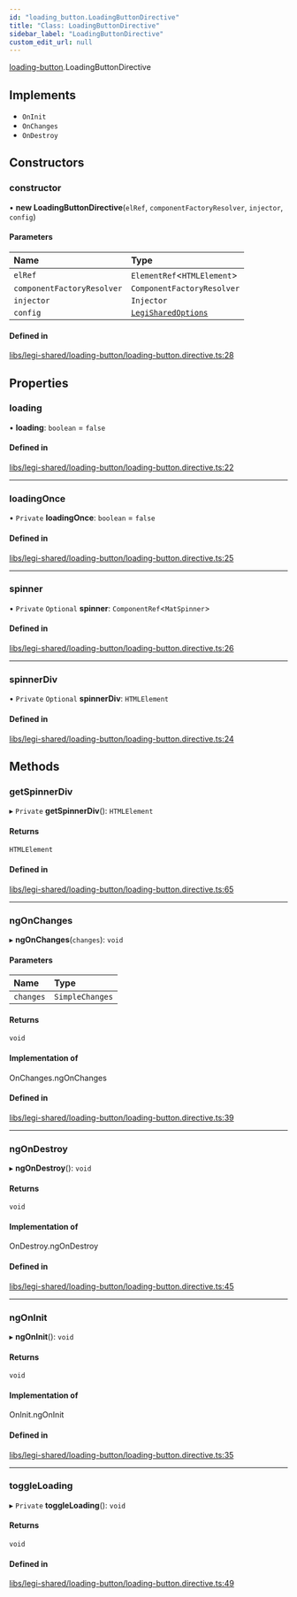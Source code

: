 ```yaml
---
id: "loading_button.LoadingButtonDirective"
title: "Class: LoadingButtonDirective"
sidebar_label: "LoadingButtonDirective"
custom_edit_url: null
---
```


[loading-button](../modules/loading_button).LoadingButtonDirective

## Implements

- `OnInit`
- `OnChanges`
- `OnDestroy`

## Constructors

### constructor

• **new LoadingButtonDirective**(`elRef`, `componentFactoryResolver`, `injector`, `config`)

#### Parameters

| Name | Type |
| :------ | :------ |
| `elRef` | `ElementRef`<`HTMLElement`\> |
| `componentFactoryResolver` | `ComponentFactoryResolver` |
| `injector` | `Injector` |
| `config` | [`LegiSharedOptions`](../interfaces/core.LegiSharedOptions) |

#### Defined in

[libs/legi-shared/loading-button/loading-button.directive.ts:28](https://github.com/cognizone/ng-cognizone/blob/861cbad/libs/legi-shared/loading-button/loading-button.directive.ts#L28)

## Properties

### loading

• **loading**: `boolean` = `false`

#### Defined in

[libs/legi-shared/loading-button/loading-button.directive.ts:22](https://github.com/cognizone/ng-cognizone/blob/861cbad/libs/legi-shared/loading-button/loading-button.directive.ts#L22)

___

### loadingOnce

• `Private` **loadingOnce**: `boolean` = `false`

#### Defined in

[libs/legi-shared/loading-button/loading-button.directive.ts:25](https://github.com/cognizone/ng-cognizone/blob/861cbad/libs/legi-shared/loading-button/loading-button.directive.ts#L25)

___

### spinner

• `Private` `Optional` **spinner**: `ComponentRef`<`MatSpinner`\>

#### Defined in

[libs/legi-shared/loading-button/loading-button.directive.ts:26](https://github.com/cognizone/ng-cognizone/blob/861cbad/libs/legi-shared/loading-button/loading-button.directive.ts#L26)

___

### spinnerDiv

• `Private` `Optional` **spinnerDiv**: `HTMLElement`

#### Defined in

[libs/legi-shared/loading-button/loading-button.directive.ts:24](https://github.com/cognizone/ng-cognizone/blob/861cbad/libs/legi-shared/loading-button/loading-button.directive.ts#L24)

## Methods

### getSpinnerDiv

▸ `Private` **getSpinnerDiv**(): `HTMLElement`

#### Returns

`HTMLElement`

#### Defined in

[libs/legi-shared/loading-button/loading-button.directive.ts:65](https://github.com/cognizone/ng-cognizone/blob/861cbad/libs/legi-shared/loading-button/loading-button.directive.ts#L65)

___

### ngOnChanges

▸ **ngOnChanges**(`changes`): `void`

#### Parameters

| Name | Type |
| :------ | :------ |
| `changes` | `SimpleChanges` |

#### Returns

`void`

#### Implementation of

OnChanges.ngOnChanges

#### Defined in

[libs/legi-shared/loading-button/loading-button.directive.ts:39](https://github.com/cognizone/ng-cognizone/blob/861cbad/libs/legi-shared/loading-button/loading-button.directive.ts#L39)

___

### ngOnDestroy

▸ **ngOnDestroy**(): `void`

#### Returns

`void`

#### Implementation of

OnDestroy.ngOnDestroy

#### Defined in

[libs/legi-shared/loading-button/loading-button.directive.ts:45](https://github.com/cognizone/ng-cognizone/blob/861cbad/libs/legi-shared/loading-button/loading-button.directive.ts#L45)

___

### ngOnInit

▸ **ngOnInit**(): `void`

#### Returns

`void`

#### Implementation of

OnInit.ngOnInit

#### Defined in

[libs/legi-shared/loading-button/loading-button.directive.ts:35](https://github.com/cognizone/ng-cognizone/blob/861cbad/libs/legi-shared/loading-button/loading-button.directive.ts#L35)

___

### toggleLoading

▸ `Private` **toggleLoading**(): `void`

#### Returns

`void`

#### Defined in

[libs/legi-shared/loading-button/loading-button.directive.ts:49](https://github.com/cognizone/ng-cognizone/blob/861cbad/libs/legi-shared/loading-button/loading-button.directive.ts#L49)

